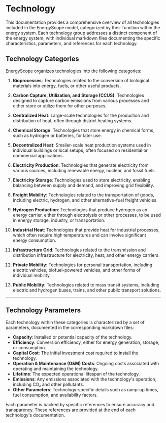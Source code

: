 # Technology

This documentation provides a comprehensive overview of all technologies included in the EnergyScope model, categorized by their function within the energy system. Each technology group addresses a distinct component of the energy system, with individual markdown files documenting the specific characteristics, parameters, and references for each technology.

## Technology Categories

EnergyScope organizes technologies into the following categories:

1. **Bioprocesses**: Technologies related to the conversion of biological materials into energy, fuels, or other useful products.
   
2. **Carbon Capture, Utilization, and Storage (CCUS)**: Technologies designed to capture carbon emissions from various processes and either store or utilize them for other purposes.
   
3. **Centralized Heat**: Large-scale technologies for the production and distribution of heat, often through district heating systems.

4. **Chemical Storage**: Technologies that store energy in chemical forms, such as hydrogen or batteries, for later use.
   
5. **Decentralized Heat**: Smaller-scale heat production systems used in individual buildings or local setups, often focused on residential or commercial applications.

6. **Electricity Production**: Technologies that generate electricity from various sources, including renewable energy, nuclear, and fossil fuels.

7. **Electricity Storage**: Technologies used to store electricity, enabling balancing between supply and demand, and improving grid flexibility.

8. **Freight Mobility**: Technologies related to the transportation of goods, including electric, hydrogen, and other alternative-fuel freight vehicles.

9. **Hydrogen Production**: Technologies that produce hydrogen as an energy carrier, either through electrolysis or other processes, to be used in energy storage, industry, or transportation.

10. **Industrial Heat**: Technologies that provide heat for industrial processes, which often require high temperatures and can involve significant energy consumption.

11. **Infrastructure Grid**: Technologies related to the transmission and distribution infrastructure for electricity, heat, and other energy carriers.

12. **Private Mobility**: Technologies for personal transportation, including electric vehicles, biofuel-powered vehicles, and other forms of individual mobility.

13. **Public Mobility**: Technologies related to mass transit systems, including electric and hydrogen buses, trains, and other public transport solutions.

---

## Technology Parameters

Each technology within these categories is characterized by a set of parameters, documented in the corresponding markdown files:

- **Capacity**: Installed or potential capacity of the technology.
- **Efficiency**: Conversion efficiency, either for energy generation, storage, or consumption.
- **Capital Cost**: The initial investment cost required to install the technology.
- **Operation & Maintenance (O&M) Costs**: Ongoing costs associated with operating and maintaining the technology.
- **Lifetime**: The expected operational lifespan of the technology.
- **Emissions**: Any emissions associated with the technology's operation, including CO₂ and other pollutants.
- **Other Parameters**: Technology-specific details such as ramp-up times, fuel consumption, and availability factors.

Each parameter is backed by specific references to ensure accuracy and transparency. These references are provided at the end of each technology's documentation.
